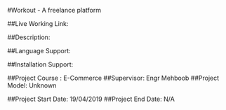 #Workout - A freelance platform

##Live Working Link:

##Description: 


##Language Support:


##Installation Support:



##Project Course : E-Commerce
##Supervisor: Engr Mehboob
##Project Model: Unknown

##Project Start Date: 19/04/2019
##Project End Date: N/A
